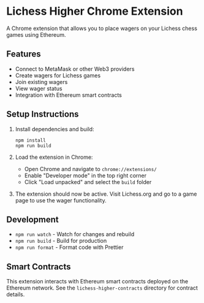 # Lichess Higher Chrome Extension

A Chrome extension that allows you to place wagers on your Lichess chess games using Ethereum.

## Features

- Connect to MetaMask or other Web3 providers
- Create wagers for Lichess games
- Join existing wagers
- View wager status
- Integration with Ethereum smart contracts

## Setup Instructions

1. Install dependencies and build:
   ```
   npm install
   npm run build
   ```

2. Load the extension in Chrome:
   - Open Chrome and navigate to `chrome://extensions/`
   - Enable "Developer mode" in the top right corner
   - Click "Load unpacked" and select the `build` folder

3. The extension should now be active. Visit Lichess.org and go to a game page to use the wager functionality.

## Development

- `npm run watch` - Watch for changes and rebuild
- `npm run build` - Build for production
- `npm run format` - Format code with Prettier

## Smart Contracts

This extension interacts with Ethereum smart contracts deployed on the Ethereum network. See the `lichess-higher-contracts` directory for contract details.
